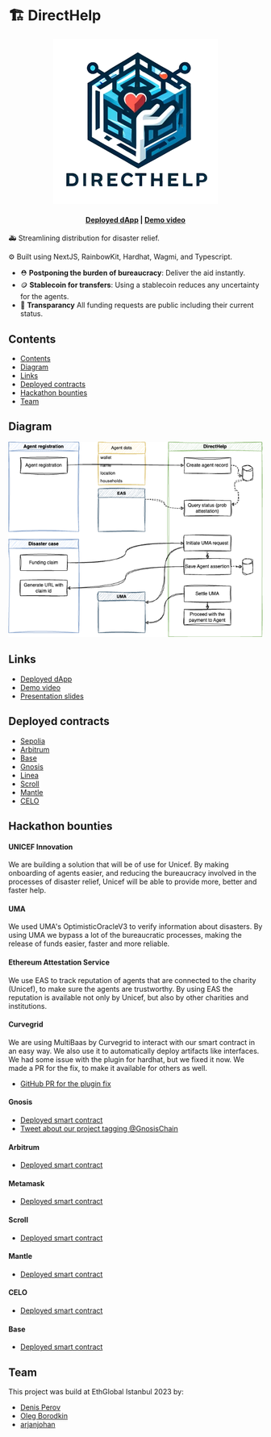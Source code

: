 # 🏗 DirectHelp


<p align="center">
<img src="https://github.com/directhelporg/directhelp/blob/58f768d14db772739eafd183be8cd481f29b8054/images/logo.png" alt="logo"/>
</p>
<h4 align="center">
  <a href="https://direct-help.eu.meteorapp.com">Deployed dApp</a> |
  <a href="https://www.youtube.com/watch?v=H-hsv43i-T8">Demo video</a>
</h4>

🚑 Streamlining distribution for disaster relief.

⚙️ Built using NextJS, RainbowKit, Hardhat, Wagmi, and Typescript.

- ⛑️ **Postponing the burden of bureaucracy**: Deliver the aid instantly.
- 🪙 **Stablecoin for transfers**: Using a stablecoin reduces any uncertainty for the agents.
- 👀  **Transparancy** All funding requests are public including their current status.


## Contents
- [Contents](#contents)
- [Diagram](#diagram)
- [Links](#links)
- [Deployed contracts](#deployed-contracts)
- [Hackathon bounties](#hackathon-bounties)
- [Team](#team)

## Diagram
![diagram](https://github.com/directhelporg/directhelp/blob/bb5e7bd244df801e3c2d7598a752d0d52e8dd522/images/draw_final.png)

## Links
- [Deployed dApp](https://direct-help.eu.meteorapp.com)
- [Demo video](https://www.youtube.com/watch?v=H-hsv43i-T8)
- [Presentation slides](https://docs.google.com/presentation/d/1vG90dBGTiEyBmAL9vfIE4XoaHOR_6UKL-cnz1pXhVoU/edit?usp=sharing)

## Deployed contracts
- [Sepolia](https://sepolia.etherscan.io/address/0x2d693964DAA7cFdD27F17501600Af950e0d852F6#code)
- [Arbitrum](https://goerli.arbiscan.io/address/0xE57bae05b7568E1b2b03104bD171ab94F54BcbFE#code)
- [Base](https://goerli.basescan.org/address/0xE57bae05b7568E1b2b03104bD171ab94F54BcbFE#code)
- [Gnosis](https://gnosisscan.io/address/0x04b3786899D4400bBEf2f000c07CBB916a9a8E24)
- [Linea](https://explorer.linea.build/address/0xE57bae05b7568E1b2b03104bD171ab94F54BcbFE)
- [Scroll](https://sepolia-blockscout.scroll.io/address/0x82C993811B40609c5Dc3380E7Eb8c4BcAc42D46c#code)
- [Mantle](https://explorer.testnet.mantle.xyz/address/0x990d9369C17Bb50083f6e615BB6773bfab637e48#code)
- [CELO](https://alfajores.celoscan.io/address/0x509f25ab47607B5490561CC5053071a79E83D836)

## Hackathon bounties

#### UNICEF Innovation
We are building a solution that will be of use for Unicef. By making onboarding of agents easier, and reducing the bureaucracy involved in the processes of disaster relief, Unicef will be able to provide more, better and faster help.

#### ​UMA
We used UMA's OptimisticOracleV3 to verify information about disasters. By using UMA we bypass a lot of the bureaucratic processes, making the release of funds easier, faster and more reliable.

#### Ethereum Attestation Service
We use EAS to track reputation of agents that are connected to the charity (Unicef), to make sure the agents are trustworthy. By using EAS the reputation is available not only by Unicef, but also by other charities and institutions.

#### Curvegrid
We are using MultiBaas by Curvegrid to interact with our smart contract in an easy way. We also use it to automatically deploy artifacts like interfaces. We had some issue with the plugin for hardhat, but we fixed it now. We made a PR for the fix, to make it available for others as well.
- [GitHub PR for the plugin fix](https://github.com/curvegrid/hardhat-multibaas-plugin/pull/210)

#### Gnosis
- [Deployed smart contract](https://gnosisscan.io/address/0x04b3786899D4400bBEf2f000c07CBB916a9a8E24)
- [Tweet about our project tagging @GnosisChain](https://twitter.com/smartbots_sl/status/1725950705368813731)

#### Arbitrum
- [Deployed smart contract](https://goerli.arbiscan.io/address/0xE57bae05b7568E1b2b03104bD171ab94F54BcbFE)

#### Metamask 
- [Deployed smart contract](https://goerli.lineascan.build/address/address/0x04b3786899D4400bBEf2f000c07CBB916a9a8E24#code)

#### Scroll
- [Deployed smart contract](https://sepolia-blockscout.scroll.io/address/0x82C993811B40609c5Dc3380E7Eb8c4BcAc42D46c)

#### Mantle
- [Deployed smart contract](https://explorer.testnet.mantle.xyz/address/0x990d9369C17Bb50083f6e615BB6773bfab637e48)

#### CELO
- [Deployed smart contract](https://alfajores.celoscan.io/address/0x509f25ab47607B5490561CC5053071a79E83D836)

#### Base
- [Deployed smart contract](https://alfajores.celoscan.io/address/0x509f25ab47607B5490561CC5053071a79E83D836)

## Team
This project was build at EthGlobal Istanbul 2023 by:

- [Denis Perov](https://t.me/imajus)
- [Oleg Borodkin](http://x.com/)
- [arjanjohan](https://x.com/arjanjohan/)
